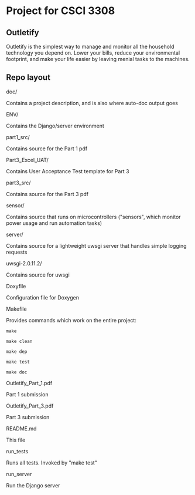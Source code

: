 Project for CSCI 3308
=====================

Outletify
---------
Outletify is the simplest way to manage and monitor all the household
technology you depend on. Lower your bills, reduce your environmental
footprint, and make your life easier by leaving menial tasks to the machines.

Repo layout
-----------
doc/

Contains a project description, and is also where auto-doc output goes

ENV/

Contains the Django/server environment

part1\_src/

Contains source for the Part 1 pdf

Part3\_Excel\_UAT/

Contains User Acceptance Test template for Part 3

part3\_src/

Contains source for the Part 3 pdf

sensor/

Contains source that runs on microcontrollers ("sensors", which monitor
power usage and run automation tasks)

server/

Contains source for a lightweight uwsgi server that handles simple
logging requests

uwsgi-2.0.11.2/

Contains source for uwsgi

Doxyfile

Configuration file for Doxygen

Makefile

Provides commands which work on the entire project:

    make

    make clean

    make dep

    make test

    make doc

Outletify\_Part\_1.pdf

Part 1 submission

Outletify\_Part\_3.pdf

Part 3 submission

README.md

This file

run\_tests

Runs all tests. Invoked by "make test"

run\_server

Run the Django server
